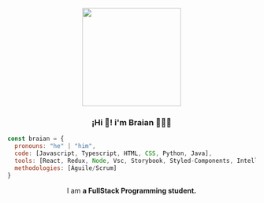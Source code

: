 
<p align="center" width="300" >
<img align="center"width="200" src="https://user-images.githubusercontent.com/95662710/208617544-901077fa-f817-4b64-8185-1aeef6f6afda.jpg"/>
<h3 align="center">¡Hi 👋! i'm Braian 👨🏻‍💻</h3>

</p>


```javascript
const braian = {
  pronouns: "he" | "him",
  code: [Javascript, Typescript, HTML, CSS, Python, Java],
  tools: [React, Redux, Node, Vsc, Storybook, Styled-Components, Intellij, Jira],
  methodologies: [Águile/Scrum]
}
```
<p align="center">I am <strong> a FullStack Programming student.</strong></p>
